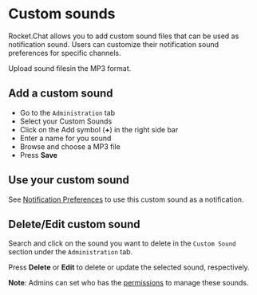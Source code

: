 # Custom sounds

Rocket.Chat allows you to add custom sound files that can be used as notification sound. Users can customize their notification sound preferences for specific channels.

Upload sound filesin the MP3 format.

## Add a custom sound

- Go to the `Administration` tab
- Select your Custom Sounds
- Click on the Add symbol (**+**) in the right side bar
- Enter a name for you sound
- Browse and choose a MP3 file
- Press **Save**

## Use your custom sound

See [Notification Preferences](../../user-guides/channels/#notifications-preferences) to use this custom sound as a notification.

## Delete/Edit custom sound

Search and click on the sound you want to delete in the `Custom Sound` section under the `Administration` tab.

Press **Delete** or **Edit** to delete or update the selected sound, respectively.

**Note**: Admins can set who has the [permissions](../permissions) to manage these sounds.
